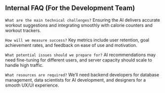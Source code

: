 ## Internal FAQ (For the Development Team)

`What are the main technical challenges?`
Ensuring the AI delivers accurate workout suggestions and integrating smoothly with calorie counters and workout trackers.

`How will we measure success?`
Key metrics include user retention, goal achievement rates, and feedback on ease of use and motivation.

`What potential issues should we prepare for?`
AI recommendations may need fine-tuning for different users, and server capacity should scale to handle high traffic.

`What resources are required?`
We’ll need backend developers for database management, data scientists for AI development, and designers for a smooth UX/UI experience.